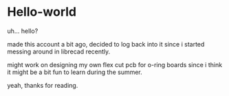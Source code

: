 # Hello-world

uh... hello?

made this account a bit ago, decided to log back into it since i started messing around in librecad recently.

might work on designing my own flex cut pcb for o-ring boards since i think it might be a bit fun to learn during the summer.

yeah, thanks for reading. 
